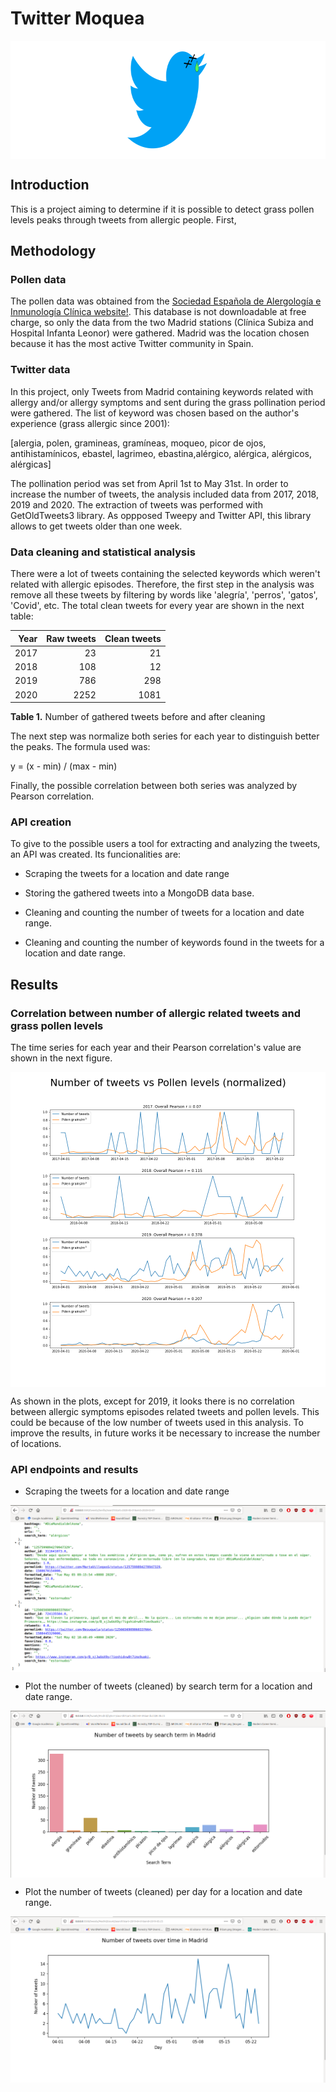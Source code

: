 # Twitter Moquea

<img align="center" width="756" height="189" src="img/twitmoqlogo.png">

## Introduction 
This is a project aiming to determine if it is possible to detect grass pollen levels peaks through tweets from allergic people. First,

## Methodology

### Pollen data

The pollen data was obtained from the [Sociedad Española de Alergología e Inmunología Clínica website!](https://www.polenes.com/). This database is not downloadable at free charge, so only the data from the two Madrid stations (Clínica Subiza and Hospital Infanta Leonor) were gathered. Madrid was the location chosen because it has the most active Twitter community in Spain.

### Twitter data

In this project, only Tweets from Madrid containing keywords related with allergy and/or allergy symptoms and sent during the grass pollination period were gathered. The list of keyword was chosen based on the author's experience (grass allergic since 2001): 

[alergia, polen, gramineas, gramíneas, moqueo, picor de ojos, antihistamínicos, ebastel, lagrimeo, ebastina,alérgico, alérgica, alérgicos, alérgicas]

The pollination period was set from April 1st to May 31st. In order to increase the number of tweets, the analysis included data from 2017, 2018, 2019 and 2020. The extraction of tweets was performed with GetOldTweets3 library. As oppposed Tweepy and Twitter API, this library allows to get tweets older than one week.

### Data cleaning and statistical analysis

There were a lot of tweets containing the selected keywords which weren't related with allergic episodes. Therefore, the first step in the analysis was remove all these tweets by filtering by words like 'alegría', 'perros', 'gatos', 'Covid', etc.  The total clean tweets for every year are shown in the next table:

| Year  |Raw tweets| Clean tweets|
|------:|---------:|------------:|
|2017   |        23|           21|
|2018   |       108|           12|
|2019   |       786|          298|
|2020   |      2252|         1081|

**Table 1.** Number of gathered tweets before and after cleaning

The next step was normalize both series for each year to distinguish better the peaks. The formula used was:

y = (x - min) / (max - min)

Finally, the possible correlation between both series was analyzed by Pearson correlation.

### API creation

To give to the possible users a tool for extracting and analyzing the tweets, an API was created. Its funcionalities are:

* Scraping the tweets for a location and date range

* Storing the gathered tweets into a MongoDB data base.

* Cleaning and counting the number of tweets for a location and date range.

* Cleaning and counting the number of keywords found in the tweets for a location and date range.


## Results

### Correlation between number of allergic related tweets and grass pollen levels

The time series for each year and their Pearson correlation's value are shown in the next figure.

<img align="center" src="img/results.png">

As shown in the plots, except for 2019, it looks there is no correlation between allergic symptoms episodes related tweets and pollen levels. This could be because of the low number of tweets used in this analysis. To improve the results, in future works it be necessary to increase the number of locations.

### API endpoints and results

* Scraping the tweets for a location and date range

<img align="center" src="img/raw_tweets.png">

* Plot the number of tweets (cleaned) by search term for a location and date range.

<img align="center" src="img/term_tweets.png">

* Plot the number of tweets (cleaned) per day for a location and date range.

<img align="center" src="img/count_tweets.png">